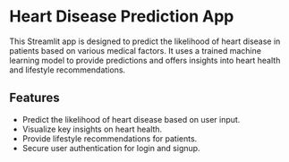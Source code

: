 # Heart Disease Prediction App

This Streamlit app is designed to predict the likelihood of heart disease in patients based on various medical factors. It uses a trained machine learning model to provide predictions and offers insights into heart health and lifestyle recommendations.

## Features

- Predict the likelihood of heart disease based on user input.
- Visualize key insights on heart health.
- Provide lifestyle recommendations for patients.
- Secure user authentication for login and signup.
